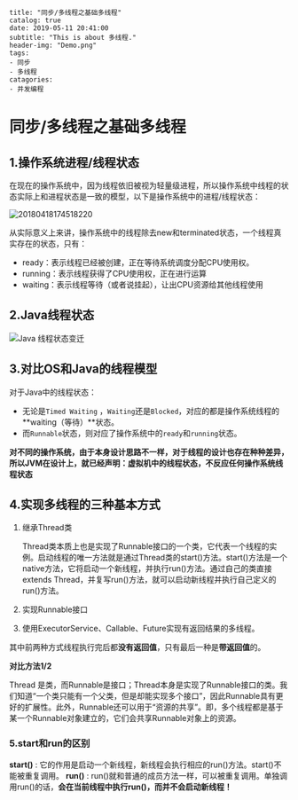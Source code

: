 ```
title: "同步/多线程之基础多线程"
catalog: true
date: 2019-05-11 20:41:00
subtitle: "This is about 多线程."
header-img: "Demo.png"
tags:
- 同步
- 多线程
catagories:
- 并发编程
```

# 同步/多线程之基础多线程

## 1.操作系统进程/线程状态

在现在的操作系统中，因为线程依旧被视为轻量级进程，所以操作系统中线程的状态实际上和进程状态是一致的模型，以下是操作系统中的进程/线程状态：

![20180418174518220](file:///Users/chriswu/Desktop/Java%E5%BC%80%E5%8F%91%E6%8A%80%E6%9C%AF%E6%A0%88/pic/20180418174518220.jpeg?lastModify=1565419974)

从实际意义上来讲，操作系统中的线程除去new和terminated状态，一个线程真实存在的状态，只有：

- ready：表示线程已经被创建，正在等待系统调度分配CPU使用权。
- running：表示线程获得了CPU使用权，正在进行运算
- waiting：表示线程等待（或者说挂起），让出CPU资源给其他线程使用

## 2.Java线程状态

![Java 线程状态变迁](file:///Users/chriswu/Desktop/Java%E5%BC%80%E5%8F%91%E6%8A%80%E6%9C%AF%E6%A0%88/pic/Java%20%E7%BA%BF%E7%A8%8B%E7%8A%B6%E6%80%81%E5%8F%98%E8%BF%81.png?lastModify=1565419974)

## 3.对比OS和Java的线程模型

对于Java中的线程状态：

- 无论是`Timed Waiting` ，`Waiting`还是`Blocked`，对应的都是操作系统线程的**waiting（等待）**状态。
- 而`Runnable`状态，则对应了操作系统中的`ready`和`running`状态。

**对不同的操作系统，由于本身设计思路不一样，对于线程的设计也存在种种差异，所以JVM在设计上，就已经声明：虚拟机中的线程状态，不反应任何操作系统线程状态**

## 4.实现多线程的三种基本方式

1. 继承Thread类

   Thread类本质上也是实现了Runnable接口的一个类，它代表一个线程的实例。启动线程的唯一方法就是通过Thread类的start()方法。start()方法是一个native方法，它将启动一个新线程，并执行run()方法。通过自己的类直接extends Thread，并复写run()方法，就可以启动新线程并执行自己定义的run()方法。

2. 实现Runnable接口

    

3. 使用ExecutorService、Callable、Future实现有返回结果的多线程。

其中前两种方式线程执行完后都**没有返回值**，只有最后一种是**带返回值**的。

**对比方法1/2**

Thread 是类，而Runnable是接口；Thread本身是实现了Runnable接口的类。我们知道“一个类只能有一个父类，但是却能实现多个接口”，因此Runnable具有更好的扩展性。此外，Runnable还可以用于“资源的共享”。即，多个线程都是基于某一个Runnable对象建立的，它们会共享Runnable对象上的资源。

### 5.start和run的区别

**start()** : 它的作用是启动一个新线程，新线程会执行相应的run()方法。start()不能被重复调用。 **run()**   : run()就和普通的成员方法一样，可以被重复调用。单独调用run()的话，**会在当前线程中执行run()，而并不会启动新线程！**